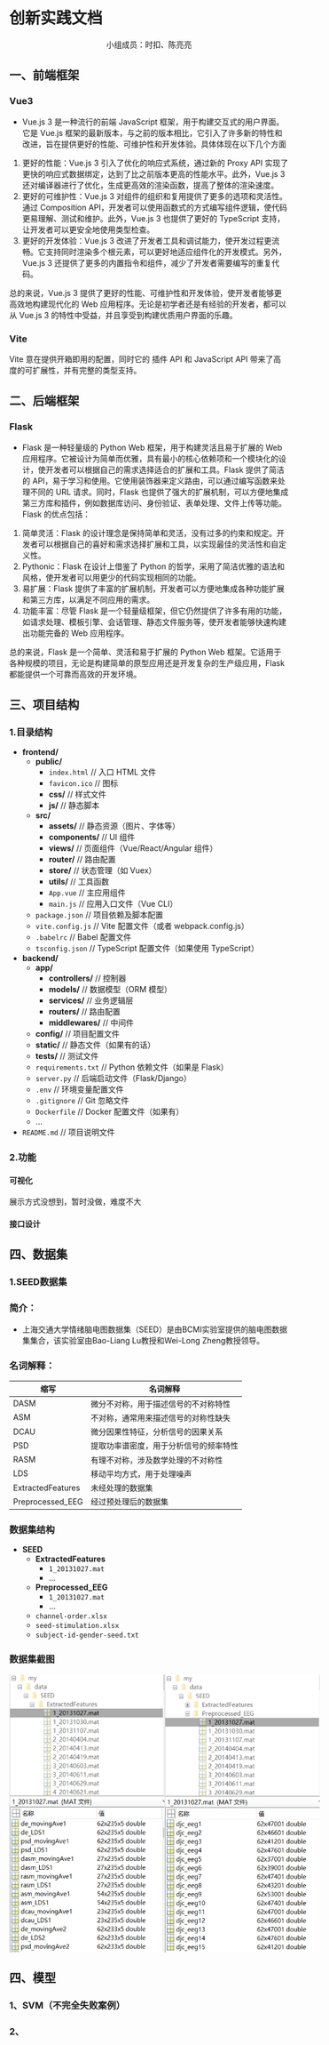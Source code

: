 # 创新实践文档
<center>小组成员：时扣、陈亮亮

</center>


## 一、前端框架
### Vue3

* Vue.js 3 是一种流行的前端 JavaScript 框架，用于构建交互式的用户界面。它是 Vue.js 框架的最新版本，与之前的版本相比，它引入了许多新的特性和改进，旨在提供更好的性能、可维护性和开发体验。具体体现在以下几个方面
1. 更好的性能：Vue.js 3 引入了优化的响应式系统，通过新的 Proxy API 实现了更快的响应式数据绑定，达到了比之前版本更高的性能水平。此外，Vue.js 3 还对编译器进行了优化，生成更高效的渲染函数，提高了整体的渲染速度。
2. 更好的可维护性：Vue.js 3 对组件的组织和复用提供了更多的选项和灵活性。通过 Composition API，开发者可以使用函数式的方式编写组件逻辑，使代码更易理解、测试和维护。此外，Vue.js 3 也提供了更好的 TypeScript 支持，让开发者可以更安全地使用类型检查。
3. 更好的开发体验：Vue.js 3 改进了开发者工具和调试能力，使开发过程更流畅。它支持同时渲染多个根元素，可以更好地适应组件化的开发模式。另外，Vue.js 3 还提供了更多的内置指令和组件，减少了开发者需要编写的重复代码。

总的来说，Vue.js 3 提供了更好的性能、可维护性和开发体验，使开发者能够更高效地构建现代化的 Web 应用程序。无论是初学者还是有经验的开发者，都可以从 Vue.js 3 的特性中受益，并且享受到构建优质用户界面的乐趣。

### Vite

Vite 意在提供开箱即用的配置，同时它的 插件 API 和 JavaScript API 带来了高度的可扩展性，并有完整的类型支持。

## 二、后端框架

### Flask
* Flask 是一种轻量级的 Python Web 框架，用于构建灵活且易于扩展的 Web 应用程序。它被设计为简单而优雅，具有最小的核心依赖项和一个模块化的设计，使开发者可以根据自己的需求选择适合的扩展和工具。Flask 提供了简洁的 API，易于学习和使用。它使用装饰器来定义路由，可以通过编写函数来处理不同的 URL 请求。同时，Flask 也提供了强大的扩展机制，可以方便地集成第三方库和插件，例如数据库访问、身份验证、表单处理、文件上传等功能。
Flask 的优点包括：
1. 简单灵活：Flask 的设计理念是保持简单和灵活，没有过多的约束和规定。开发者可以根据自己的喜好和需求选择扩展和工具，以实现最佳的灵活性和自定义性。
2. Pythonic：Flask 在设计上借鉴了 Python 的哲学，采用了简洁优雅的语法和风格，使开发者可以用更少的代码实现相同的功能。
3. 易扩展：Flask 提供了丰富的扩展机制，开发者可以方便地集成各种功能扩展和第三方库，以满足不同应用的需求。
4. 功能丰富：尽管 Flask 是一个轻量级框架，但它仍然提供了许多有用的功能，如请求处理、模板引擎、会话管理、静态文件服务等，使开发者能够快速构建出功能完备的 Web 应用程序。

总的来说，Flask 是一个简单、灵活和易于扩展的 Python Web 框架。它适用于各种规模的项目，无论是构建简单的原型应用还是开发复杂的生产级应用，Flask 都能提供一个可靠而高效的开发环境。

## 三、项目结构
### 1.目录结构
- **frontend/**
  - **public/**
    - `index.html`         // 入口 HTML 文件
    - `favicon.ico`         // 图标
    - **css/**               // 样式文件
    - **js/**                // 静态脚本
  - **src/**
    - **assets/**             // 静态资源（图片、字体等）
    - **components/**         // UI 组件
    - **views/**              // 页面组件（Vue/React/Angular 组件）
    - **router/**             // 路由配置
    - **store/**              // 状态管理（如 Vuex）
    - **utils/**              // 工具函数
    - `App.vue`               // 主应用组件
    - `main.js`               // 应用入口文件（Vue CLI）
  - `package.json`           // 项目依赖及脚本配置
  - `vite.config.js`         // Vite 配置文件（或者 webpack.config.js）
  - `.babelrc`               // Babel 配置文件
  - `tsconfig.json`          // TypeScript 配置文件（如果使用 TypeScript）
- **backend/**
  - **app/**
    - **controllers/**        // 控制器
    - **models/**             // 数据模型（ORM 模型）
    - **services/**           // 业务逻辑层
    - **routers/**            // 路由配置
    - **middlewares/**        // 中间件
  - **config/**                // 项目配置文件
  - **static/**                // 静态文件（如果有的话）
  - **tests/**                 // 测试文件
  - `requirements.txt`       // Python 依赖文件（如果是 Flask）
  - `server.py`              // 后端启动文件（Flask/Django）
  - `.env`                   // 环境变量配置文件
  - `.gitignore`             // Git 忽略文件
  - `Dockerfile`             // Docker 配置文件（如果有）
  - ...
- `README.md`                  // 项目说明文件

### 2.功能
#### 可视化
展示方式没想到，暂时没做，难度不大

#### 接口设计


## 四、数据集
### 1.SEED数据集
### 简介：
* 上海交通大学情绪脑电图数据集（SEED）是由BCMI实验室提供的脑电图数据集集合，该实验室由Bao-Liang Lu教授和Wei-Long Zheng教授领导。
### 名词解释：

| 缩写         | 名词解释                             |
|--------------|--------------------------------------|
| DASM         | 微分不对称，用于描述信号的不对称特性 |
| ASM          | 不对称，通常用来描述信号的对称性缺失 |
| DCAU         | 微分因果性特征，分析信号的因果关系  |
| PSD          | 提取功率谱密度，用于分析信号的频率特性 |
| RASM         | 有理不对称，涉及数学处理的不对称性  |
| LDS         | 移动平均方式，用于处理噪声  |
|ExtractedFeatures|未经处理的数据集|
|Preprocessed_EEG|经过预处理后的数据集|

### 数据集结构

- **SEED**
  - **ExtractedFeatures**
    - `1_20131027.mat` 
    - ...
  - **Preprocessed_EEG**
    - `1_20131027.mat` 
    - ...  
  - `channel-order.xlsx`
  - `seed-stimulation.xlsx` 
  - `subject-id-gender-seed.txt`

### 数据集截图

<div style="display: flex; justify-content: space-around;">
  <img src="image.png" alt="Image 1" style="width: 280px; height: 500px;">
  <img src="image-1.png" alt="Image 2" style="width: 280px; height: 500px;">
  
</div>

## 四、模型
### 1、SVM（不完全失败案例）

### 2、
